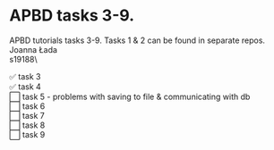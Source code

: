 # APBD tasks 3-9.
APBD tutorials tasks 3-9. Tasks 1 &amp; 2 can be found in separate repos. \
Joanna Łada\
s19188\


:white_check_mark: task 3\
:white_check_mark: task 4\
:white_large_square: task 5 - problems with saving to file & communicating with db\
:white_large_square: task 6\
:white_large_square: task 7\
:white_large_square: task 8\
:white_large_square: task 9
